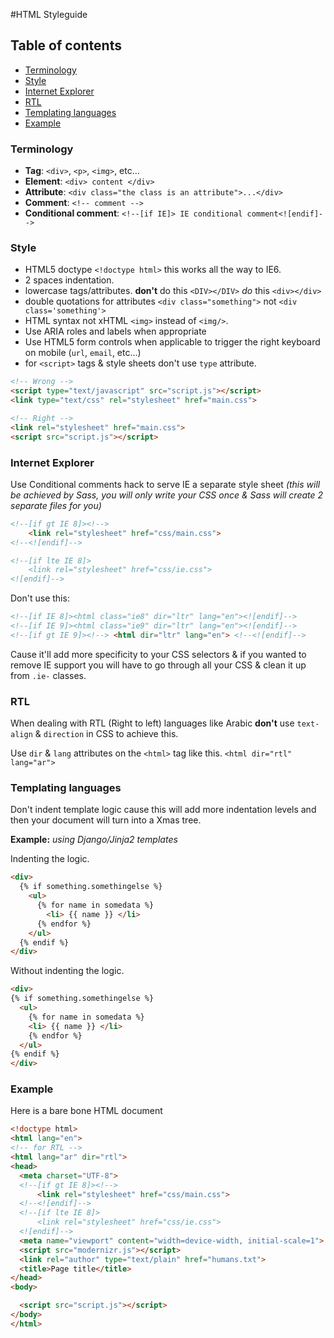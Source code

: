 #HTML Styleguide


## Table of contents

* [Terminology](#terminology)
* [Style](#style)
* [Internet Explorer](#internet-explorer)
* [RTL](#rtl)
* [Templating languages](#templating-languages)
* [Example](#example)

### Terminology

- **Tag**: `<div>`, `<p>`, `<img>`, etc...
- **Element**: `<div> content </div>`
- **Attribute**: `<div class="the class is an attribute">...</div>`
- **Comment**: `<!-- comment -->`
- **Conditional comment**: `<!--[if IE]> IE conditional comment<![endif]-->`

### Style

- HTML5 doctype `<!doctype html>` this works all the way to IE6.
- 2 spaces indentation.
- lowercase tags/attributes. **don't** do this `<DIV></DIV>` _do_ this `<div></div>`
- double quotations for attributes `<div class="something">` not `<div class='something'>`
- HTML syntax not xHTML `<img>` instead of `<img/>`.
- Use ARIA roles and labels when appropriate
- Use HTML5 form controls when applicable to trigger the right keyboard on mobile (`url`, `email`, etc...)
- for `<script>` tags & style sheets don't use `type` attribute.

```html
<!-- Wrong -->
<script type="text/javascript" src="script.js"></script>
<link type="text/css" rel="stylesheet" href="main.css">

<!-- Right -->
<link rel="stylesheet" href="main.css">
<script src="script.js"></script>
```


### Internet Explorer

Use Conditional comments hack to serve IE a separate style sheet _(this will be achieved by Sass, you will only write your CSS once & Sass will create 2 separate files for you)_

```html
<!--[if gt IE 8]><!-->
    <link rel="stylesheet" href="css/main.css">
<!--<![endif]-->

<!--[if lte IE 8]>
    <link rel="stylesheet" href="css/ie.css">
<![endif]-->
```

Don't use this:

```html
<!--[if IE 8]><html class="ie8" dir="ltr" lang="en"><![endif]-->
<!--[if IE 9]><html class="ie9" dir="ltr" lang="en"><![endif]-->
<!--[if gt IE 9]><!--> <html dir="ltr" lang="en"> <!--<![endif]-->
```

Cause it'll add more specificity to your CSS selectors & if you wanted to remove IE support you will have to go through all your CSS & clean it up from `.ie-` classes.


### RTL

When dealing with RTL (Right to left) languages like Arabic **don't** use `text-align` & `direction` in CSS to achieve this.

Use `dir` & `lang` attributes on the `<html>` tag like this. `<html dir="rtl" lang="ar">`


### Templating languages
Don't indent template logic cause this will add more indentation levels and then your document will turn into a Xmas tree.

**Example:** _using Django/Jinja2 templates_

Indenting the logic.
```html
<div>
  {% if something.somethingelse %}
    <ul>
      {% for name in somedata %}
        <li> {{ name }} </li>
      {% endfor %}
    </ul>
  {% endif %}
</div>
```
Without indenting the logic.
```html
<div>
{% if something.somethingelse %}
  <ul>
    {% for name in somedata %}
    <li> {{ name }} </li>
    {% endfor %}
  </ul>
{% endif %}
</div>
```

### Example

Here is a bare bone HTML document

```html
<!doctype html>
<html lang="en">
<!-- for RTL -->
<html lang="ar" dir="rtl">
<head>
  <meta charset="UTF-8">
  <!--[if gt IE 8]><!-->
      <link rel="stylesheet" href="css/main.css">
  <!--<![endif]-->
  <!--[if lte IE 8]>
      <link rel="stylesheet" href="css/ie.css">
  <![endif]-->
  <meta name="viewport" content="width=device-width, initial-scale=1">
  <script src="modernizr.js"></script>
  <link rel="author" type="text/plain" href="humans.txt">
  <title>Page title</title>
</head>
<body>

  <script src="script.js"></script>
</body>
</html>
```
